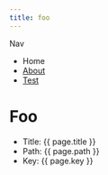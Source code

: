 ```yaml
---
title: foo
---
```


Nav

- <RouterLink to="/">Home</RouterLink>
- [About](../about/README.md)
- [Test](../test.md)

# Foo

- Title: {{ page.title }}
- Path: {{ page.path }}
- Key: {{ page.key }}

<script>
import { usePageData } from '@vuepress/client'

export default {
  setup() {
    const { page } = usePageData()

    return {
      page
    }
  }
}
</script>
